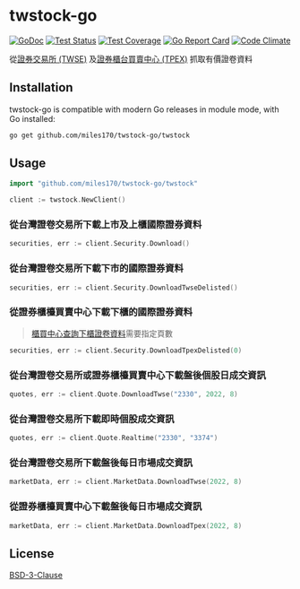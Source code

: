 # twstock-go

[![GoDoc](https://img.shields.io/static/v1?label=godoc&message=reference&color=blue)](https://pkg.go.dev/github.com/miles170/twstock-go/twstock)
[![Test Status](https://github.com/miles170/twstock-go/workflows/tests/badge.svg)](https://github.com/miles170/twstock-go/actions?query=workflow%3Atests)
[![Test Coverage](https://codecov.io/gh/miles170/twstock-go/branch/main/graph/badge.svg)](https://codecov.io/gh/miles170/twstock-go)
[![Go Report Card](https://goreportcard.com/badge/github.com/miles170/twstock-go)](https://goreportcard.com/report/github.com/miles170/twstock-go)
[![Code Climate](https://codeclimate.com/github/miles170/twstock-go/badges/gpa.svg)](https://codeclimate.com/github/miles170/twstock-go)

從[證券交易所 (TWSE)](https://www.twse.com.tw/zh/) 及[證券櫃台買賣中心 (TPEX)](https://www.tpex.org.tw/web/) 抓取有價證卷資料

## Installation

twstock-go is compatible with modern Go releases in module mode, with Go installed:

```bash
go get github.com/miles170/twstock-go/twstock
```

## Usage

```go
import "github.com/miles170/twstock-go/twstock"

client := twstock.NewClient()
```

### 從台灣證卷交易所下載上市及上櫃國際證券資料

```go
securities, err := client.Security.Download()
```

### 從台灣證卷交易所下載下市的國際證券資料

```go
securities, err := client.Security.DownloadTwseDelisted()
```

### 從證券櫃檯買賣中心下載下櫃的國際證券資料

> [櫃買中心查詢下櫃證卷資料](https://www.tpex.org.tw/web/regular_emerging/deListed/de-listed_companies.php?l=zh-tw)需要指定頁數

```go
securities, err := client.Security.DownloadTpexDelisted(0)
```

### 從台灣證卷交易所或證券櫃檯買賣中心下載盤後個股日成交資訊

```go
quotes, err := client.Quote.DownloadTwse("2330", 2022, 8)
```

### 從台灣證卷交易所下載即時個股成交資訊

```go
quotes, err := client.Quote.Realtime("2330", "3374")
```

### 從台灣證卷交易所下載盤後每日市場成交資訊

```go
marketData, err := client.MarketData.DownloadTwse(2022, 8)
```

### 從證券櫃檯買賣中心下載盤後每日市場成交資訊

```go
marketData, err := client.MarketData.DownloadTpex(2022, 8)
```

## License

[BSD-3-Clause](LICENSE)
